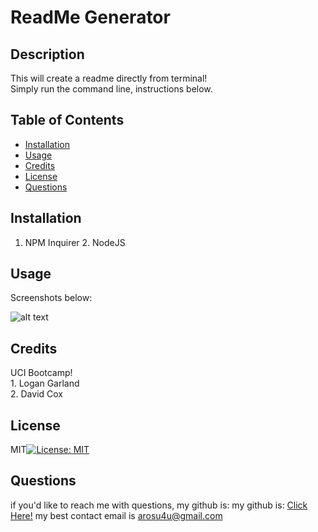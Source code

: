 # ReadMe Generator
  
  ## Description 
  
  This will create a readme directly from terminal!<br/>Simply run the command line, instructions below.
  
  ## Table of Contents
  
  - [Installation](#installation)
  - [Usage](#usage)
  - [Credits](#credits)
  - [License](#license)
  - [Questions](#questions)
  
  
  ## Installation
  
  1. NPM Inquirer 2. NodeJS
  
  ## Usage
  
  Screenshots below:
  
  ![alt text](assets/images/screenshot.png)
  
  ## Credits
  
  UCI Bootcamp!<br/>1. Logan Garland<br/> 2. David Cox
  
  ## License
  
  MIT[![License: MIT](https://img.shields.io/badge/License-MIT-yellow.svg)](https://opensource.org/licenses/MIT)

  ## Questions
  
  if you'd like to reach me with questions, my github is:
  my github is: [Click Here!](https://github.com/RaptureMe)
  my best contact email is arosu4u@gmail.com
  
  